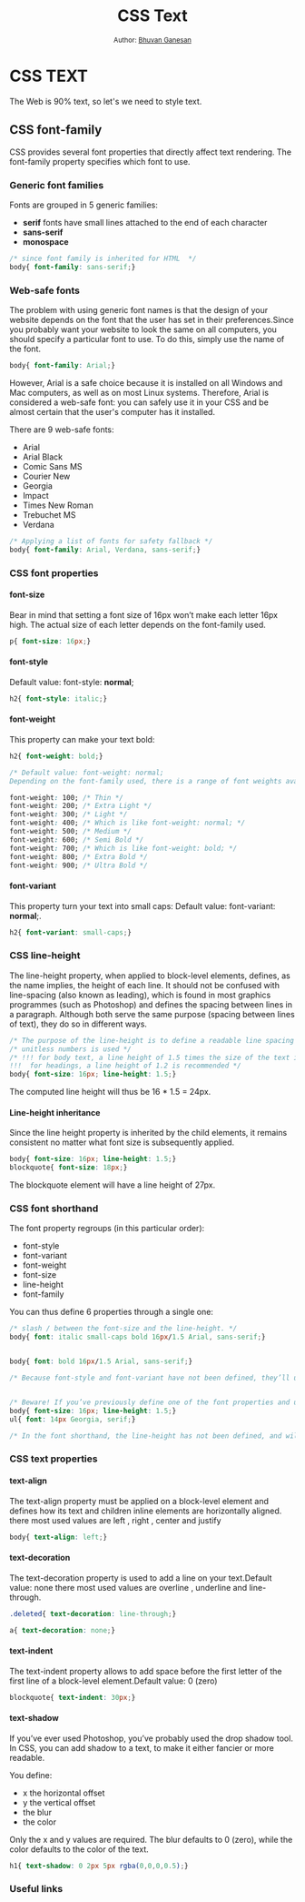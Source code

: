 <div align="center">
  <h1>CSS Text</h1>
<sub>Author:
<a href="https://www.linkedin.com/in/bhuvanaganesan-l-2209047a" target="_blank">Bhuvan Ganesan</a><br>
</sub>
</div>


# CSS TEXT 
The Web is 90% text, so let's we need to style text.

## CSS font-family

CSS provides several font properties that directly affect text rendering. The font-family property specifies which font to use.

### Generic font families

Fonts are grouped in 5 generic families:

- **serif** fonts have small lines attached to the end of each character
- **sans-serif**
- **monospace**

```css
/* since font family is inherited for HTML  */
body{ font-family: sans-serif;}
```

### Web-safe fonts

The problem with using generic font names is that the design of your website depends on the font that the user has set in their preferences.Since you probably want your website to look the same on all computers, you should specify a particular font to use. To do this, simply use the name of the font.

```css
body{ font-family: Arial;}
```
However, Arial is a safe choice because it is installed on all Windows and Mac computers, as well as on most Linux systems. Therefore, Arial is considered a web-safe font: you can safely use it in your CSS and be almost certain that the user's computer has it installed.

There are 9 web-safe fonts:

- Arial
- Arial Black
- Comic Sans MS
- Courier New
- Georgia
- Impact
- Times New Roman
- Trebuchet MS
- Verdana

```css
/* Applying a list of fonts for safety fallback */
body{ font-family: Arial, Verdana, sans-serif;}
```

### CSS font properties

#### font-size

Bear in mind that setting a font size of 16px won’t make each letter 16px high. The actual size of each letter depends on the font-family used.
```css
p{ font-size: 16px;}
```

#### font-style

Default value: font-style: **normal**;
```css
h2{ font-style: italic;}
```

#### font-weight

This property can make your text bold:
```css
h2{ font-weight: bold;}

/* Default value: font-weight: normal;
Depending on the font-family used, there is a range of font weights available, from 100 to 900: */

font-weight: 100; /* Thin */
font-weight: 200; /* Extra Light */
font-weight: 300; /* Light */
font-weight: 400; /* Which is like font-weight: normal; */
font-weight: 500; /* Medium */
font-weight: 600; /* Semi Bold */
font-weight: 700; /* Which is like font-weight: bold; */
font-weight: 800; /* Extra Bold */
font-weight: 900; /* Ultra Bold */
```

#### font-variant

This property turn your text into small caps:
Default value: font-variant: **normal**;.

```css
h2{ font-variant: small-caps;}
```

### CSS line-height

The line-height property, when applied to block-level elements, defines, as the name implies, the height of each line. It should not be confused with line-spacing (also known as leading), which is found in most graphics programmes (such as Photoshop) and defines the spacing between lines in a paragraph. Although both serve the same purpose (spacing between lines of text), they do so in different ways.

```css
/* The purpose of the line-height is to define a readable line spacing for your text. */
/* unitless numbers is used */
/* !!! for body text, a line height of 1.5 times the size of the text is recommended.
!!!  for headings, a line height of 1.2 is recommended */
body{ font-size: 16px; line-height: 1.5;}
```
The computed line height will thus be 16 * 1.5 = 24px.

#### Line-height inheritance

Since the line height property is inherited by the child elements, it remains consistent no matter what font size is subsequently applied.

```css
body{ font-size: 16px; line-height: 1.5;}
blockquote{ font-size: 18px;}
```
The blockquote element will have a line height of 27px.


### CSS font shorthand

The font property regroups (in this particular order):

- font-style
- font-variant
- font-weight
- font-size
- line-height
- font-family
  
You can thus define 6 properties through a single one:

```css
/* slash / between the font-size and the line-height. */
body{ font: italic small-caps bold 16px/1.5 Arial, sans-serif;}


body{ font: bold 16px/1.5 Arial, sans-serif;}

/* Because font-style and font-variant have not been defined, they’ll use their default value normal. */


/* Beware! If you’ve previously define one of the font properties and use the font shorthand afterwards, it will override the previously defined values. */
body{ font-size: 16px; line-height: 1.5;}
ul{ font: 14px Georgia, serif;}

/* In the font shorthand, the line-height has not been defined, and will lose its ancestor’s value of 1.5 and will revert to its default value medium (which is usually 1.2). */
```


### CSS text properties

#### text-align

The text-align property must be applied on a block-level element and defines how its text and children inline elements are horizontally aligned.
there most used values are left , right , center and justify
```css
body{ text-align: left;}
```

#### text-decoration

The text-decoration property is used to add a line on your text.Default value: none
there most used values are overline , underline and line-through.

```css
.deleted{ text-decoration: line-through;}

a{ text-decoration: none;}
```

#### text-indent

The text-indent property allows to add space before the first letter of the first line of a block-level element.Default value: 0 (zero)

```css
blockquote{ text-indent: 30px;}
```

#### text-shadow

If you’ve ever used Photoshop, you’ve probably used the drop shadow tool. In CSS, you can add shadow to a text, to make it either fancier or more readable.

You define:

- x the horizontal offset
- y the vertical offset
- the blur
- the color

Only the x and y values are required. The blur defaults to 0 (zero), while the color defaults to the color of the text.

```css
h1{ text-shadow: 0 2px 5px rgba(0,0,0,0.5);}
```


### Useful links